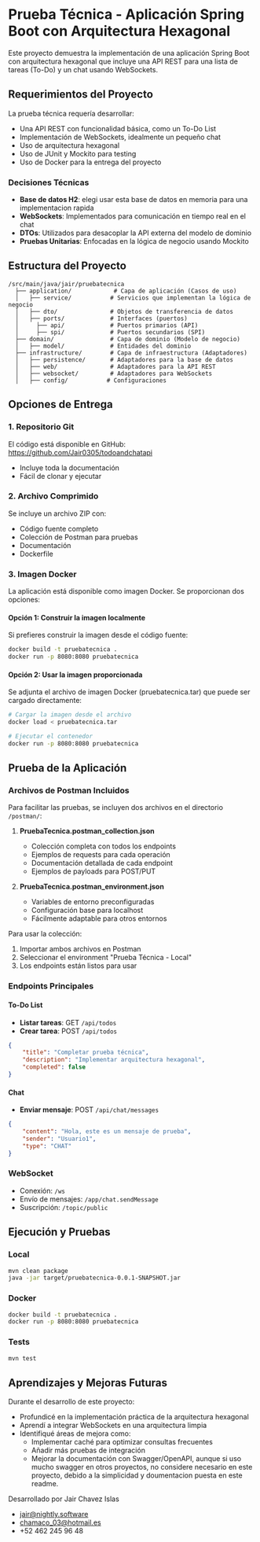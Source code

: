 # Prueba Técnica - Aplicación Spring Boot con Arquitectura Hexagonal

Este proyecto demuestra la implementación de una aplicación Spring Boot con arquitectura hexagonal que incluye una API REST para una lista de tareas (To-Do) y un chat usando WebSockets.

## Requerimientos del Proyecto

La prueba técnica requería desarrollar:
- Una API REST con funcionalidad básica, como un To-Do List
- Implementación de WebSockets, idealmente un pequeño chat
- Uso de arquitectura hexagonal
- Uso de JUnit y Mockito para testing
- Uso de Docker para la entrega del proyecto

### Decisiones Técnicas
- **Base de datos H2**: elegi usar esta base de datos en memoria para una implementacion rapida
- **WebSockets**: Implementados para comunicación en tiempo real en el chat
- **DTOs**: Utilizados para desacoplar la API externa del modelo de dominio
- **Pruebas Unitarias**: Enfocadas en la lógica de negocio usando Mockito

## Estructura del Proyecto

```
/src/main/java/jair/pruebatecnica
  ├── application/            # Capa de aplicación (Casos de uso)
  │   ├── service/           # Servicios que implementan la lógica de negocio
  │   ├── dto/               # Objetos de transferencia de datos
  │   ├── ports/             # Interfaces (puertos)
  │     ├── api/             # Puertos primarios (API)
  │     ├── spi/             # Puertos secundarios (SPI)
  ├── domain/                # Capa de dominio (Modelo de negocio)
  │   ├── model/             # Entidades del dominio
  ├── infrastructure/        # Capa de infraestructura (Adaptadores)
  │   ├── persistence/       # Adaptadores para la base de datos
  │   ├── web/               # Adaptadores para la API REST
  │   ├── websocket/         # Adaptadores para WebSockets
  │   ├── config/           # Configuraciones
```

## Opciones de Entrega

### 1. Repositorio Git
El código está disponible en GitHub: https://github.com/Jair0305/todoandchatapi
- Incluye toda la documentación
- Fácil de clonar y ejecutar

### 2. Archivo Comprimido
Se incluye un archivo ZIP con:
- Código fuente completo
- Colección de Postman para pruebas
- Documentación
- Dockerfile

### 3. Imagen Docker
La aplicación está disponible como imagen Docker. Se proporcionan dos opciones:

#### Opción 1: Construir la imagen localmente
Si prefieres construir la imagen desde el código fuente:
```bash
docker build -t pruebatecnica .
docker run -p 8080:8080 pruebatecnica
```

#### Opción 2: Usar la imagen proporcionada
Se adjunta el archivo de imagen Docker (pruebatecnica.tar) que puede ser cargado directamente:
```bash
# Cargar la imagen desde el archivo
docker load < pruebatecnica.tar

# Ejecutar el contenedor
docker run -p 8080:8080 pruebatecnica
```

## Prueba de la Aplicación

### Archivos de Postman Incluidos
Para facilitar las pruebas, se incluyen dos archivos en el directorio `/postman/`:

1. **PruebaTecnica.postman_collection.json**
   - Colección completa con todos los endpoints
   - Ejemplos de requests para cada operación
   - Documentación detallada de cada endpoint
   - Ejemplos de payloads para POST/PUT

2. **PruebaTecnica.postman_environment.json**
   - Variables de entorno preconfiguradas
   - Configuración base para localhost
   - Fácilmente adaptable para otros entornos

Para usar la colección:
1. Importar ambos archivos en Postman
2. Seleccionar el environment "Prueba Técnica - Local"
3. Los endpoints están listos para usar

### Endpoints Principales

#### To-Do List
- **Listar tareas**: GET `/api/todos`
- **Crear tarea**: POST `/api/todos`
```json
{
    "title": "Completar prueba técnica",
    "description": "Implementar arquitectura hexagonal",
    "completed": false
}
```

#### Chat
- **Enviar mensaje**: POST `/api/chat/messages`
```json
{
    "content": "Hola, este es un mensaje de prueba",
    "sender": "Usuario1",
    "type": "CHAT"
}
```

### WebSocket
- Conexión: `/ws`
- Envío de mensajes: `/app/chat.sendMessage`
- Suscripción: `/topic/public`

## Ejecución y Pruebas

### Local
```bash
mvn clean package
java -jar target/pruebatecnica-0.0.1-SNAPSHOT.jar
```

### Docker
```bash
docker build -t pruebatecnica .
docker run -p 8080:8080 pruebatecnica
```

### Tests
```bash
mvn test
```

## Aprendizajes y Mejoras Futuras

Durante el desarrollo de este proyecto:
- Profundicé en la implementación práctica de la arquitectura hexagonal
- Aprendí a integrar WebSockets en una arquitectura limpia
- Identifiqué áreas de mejora como:
  - Implementar caché para optimizar consultas frecuentes
  - Añadir más pruebas de integración
  - Mejorar la documentación con Swagger/OpenAPI, aunque si uso mucho swagger en otros proyectos, no considere necesario en este proyecto, debido a la simplicidad y doumentacion puesta en este readme.



Desarrollado por Jair Chavez Islas
- jair@nightly.software
- chamaco_03@hotmail.es
- +52 462 245 96 48
